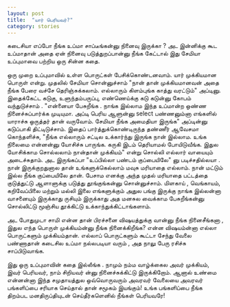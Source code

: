 ```yaml
---
layout: post
title:  "யார் பெரியவர்?"
category: stories
---
```


கடைசியா எப்போ நீங்க உப்மா சாப்டீங்கன்னு நினைவு இருக்கா ? அட இன்னிக்கு கூட உப்மாதான் அதை ஏன் நினைவு படுத்துறப்பான்னு நீங்க கேட்டால் இது சேமியா உப்புமாவை பற்றிய ஒரு சின்ன கதை.

ஒரு முறை உப்புமாவில் உள்ள பொருட்கள் பேசிக்கொண்டனவாம். யார் முக்கியமான பொருள் என்று. முதலில் சேமியா சொன்னுச்சாம் "நான் தான் முக்கியமானவன் அதை நீங்க பேரை வச்சே தெரிஞ்சுக்கலாம். எல்லாரும் கிளம்புங்க காத்து வரட்டும்" அப்டினு. இதைக்கேட்ட கடுகு, உளுந்தம்பருப்பு, எண்ணெய்க்கு கடு கடுன்னு கோபம் வந்துடுச்சாம் . "என்னையா பேசுறீங்க . நாங்க இல்லாம இந்த உப்மான்ற ஒண்ண நினைச்சுப்பார்க்க முடியுமா. அப்டி பெரிய ஆளுன்னு select பண்ணனும்னா எங்களில் யாராச்சு ஒருத்தர் தான் வருவோம். சேமியா நீங்க அமைதியா இருங்க" அப்டின்னு கடுப்பாகி திட்டிடுச்சாம். இதைப் பார்த்துக்கொண்டிருந்த தண்ணீர் ஆவேசமா கொந்தளிச்சு, "நீங்க எல்லாரும் சட்டில உக்கார்ந்து இருங்க நான் இல்லாம. உங்க நிலைமை என்னன்னு யோசிச்சு பாருங்க. கருகி இடம் தெரியாமல் போயிடுவீங்க. இதுல யோசிக்காம சொல்லலாம் நான்தான் முக்கியம்" என்று சொல்லி எல்லார் வாயையும் அடைச்சுதாம். அட இருங்கப்பா "உப்பில்லா பண்டம் குப்பையிலே" னு படிச்சதில்லயா . நான் இருக்குறதுனால தான் உங்களுக்கெல்லாம் மவுசு மரியாதை எல்லாம். நான் மட்டும் இல்ல நீங்க குப்பையிலே தான். பேசாம எனக்கு அந்த முதல் மரியாதை பட்டத்தை குடுத்துட்டு ஆளாளுக்கு படுத்து தூங்குங்கன்னு சொன்னுச்சாம். மிளகாய் , வெங்காயம், கறிவேப்பிலை மற்றும் மல்லி இலை எங்களுக்கும்  அதுல பங்கு இருக்கு நாங்க இல்லன்னா வாசனையும் இருக்காது ருசியும் இருக்காது அத மனசுல வைக்காம பேசுறீங்கன்னு சொல்லிட்டு மூஞ்சிய தூக்கிட்டு உக்காந்துக்கிட்டாங்களாம். 

அட போதுமுடா சாமி என்ன தான் பிரச்சனை விஷயத்துக்கு வான்னு நீங்க நினைசீங்கனா , இதுல எந்த பொருள்  முக்கியம்ன்னு நீங்க நினைக்கிறீங்க? என்ன விஷயம்ன்னா  எல்லா பொருட்களும் முக்கியம்தான். எல்லாப் பொருட்களும்  கூட்டா சேந்து வேலை பண்ணாதான் கடைசில உப்மா நல்லபடியா வரும் , அத நாலு பேரு ரசிச்சு சாப்பிடுவாங்க.

இது ஒரு உப்புமாவின் கதை இல்லீங்க . நாமும் நம்ம வாழ்க்கைல அவர் முக்கியம், இவர் பெரியவர், நாம் சிறியவர் ன்னு நினைச்சுக்கிட்டு இருக்கிறோம். ஆனால் உண்மை என்னன்னா இந்த சமுதாயத்துல ஒவ்வொருவரும் அவரவர் வேலையை அவரவர் பங்களிப்பை சரியாக செய்தால் தான் சமூகம் இயங்கும்! உங்க பங்களிப்பை நீங்க திறம்பட மனதிருப்தியுடன் செய்தீர்களெனில்  நீங்கள் பெரியவரே! 